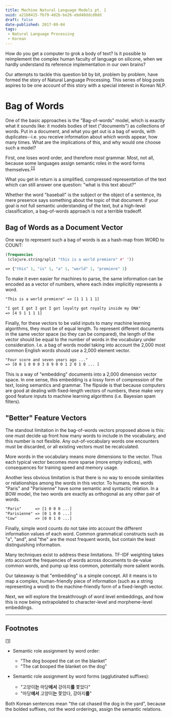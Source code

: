 ```yaml
---
title: Machine Natural Language Models pt. 1
uuid: a21b8415-fb79-4d2b-be26-ebd48ddcd8dd
draft: false
date-published: 2017-09-04
tags:
 - Natural Language Processing
 - Korean
---
```


How do you get a computer to grok a body of text? Is it possible to reimplement
the complex human faculty of language on silicone, when we hardly understand
its reference implementation in our own brains?

Our attempts to tackle this question bit by bit, problem by problem, have
formed the story of Natural Language Processing. This series of blog posts
aspires to be one account of this story with a special interest in Korean NLP.

# Bag of Words

One of the basic approaches is the "Bag-of-words" model, which is exactly
what it sounds like: it models bodies of text ("documents") as collections of
words. Put in a document, and what you get out is a bag of words, with
duplicates--i.e. you receive information about *which* words appear, how many
times. What are the implications of this, and why would one choose such a
model?

First, one loses word order, and therefore *most* grammar. Most, not all, because
some languages assign semantic roles in the word forms themselves.<sup><a
href="#fn1" id="r1">[1]</a></sup>

What you get in return is a simplified, compressed representation of the text
which can still answer one question: "what is this text about?"

Whether the word "baseball" is the subject or the object of a sentence, its
mere presence says something about the topic of that document. If your goal is
not full semantic understanding of the text, but a high-level classification, a
bag-of-words approach is not a terrible tradeoff.

## Bag of Words as a Document Vector

One way to represent such a bag of words is as a hash-map from WORD to COUNT:

```clojure
(frequencies
 (clojure.string/split "this is a world premiere" #" "))

=> {"this" 1, "is" 1, "a" 1, "world" 1, "premiere" 1}
```

To make it even easier for machines to parse, the same information can be
encoded as a vector of numbers, where each index implicitly represents a word.

```txt
"This is a world premiere" => [1 1 1 1 1]
```

```txt
"I got I got I got I got loyalty got royalty inside my DNA"
=> [4 5 1 1 1 1]
```

Finally, for these vectors to be valid inputs to many machine learning
algorithms, they must be of equal length. To represent different documents in
the same vector space (so they can be compared), the length of the vector
should be equal to the number of words in the vocabulary under consideration.
I.e. a bag of words model taking into account the 2,000 most common English
words should use a 2,000 element vector.

```txt
"Four score and seven years ago ..."
=> [0 0 1 0 0 0 3 8 9 0 0 1 2 0 1 0 ... ]
```

This is a way of "embedding" documents into a 2,000 dimension vector space. In
one sense, this embedding is a lossy form of compression of the text, losing
semantics and grammar. The flipside is that because computers are good at
dealing with fixed-length vectors of numbers, these make very good feature
inputs to machine learning algorithms (i.e. Bayesian spam filters).

## "Better" Feature Vectors

The standout limitation in the bag-of-words vectors proposed above is this: one
must decide up front how many words to include in the vocabulary, and this
number is not flexible. Any out-of-vocabulary words one encounters must be
discarded, or all existing vectors must be recalculated.

More words in the vocabulary means more dimensions to the vector. Thus each
typical vector becomes more sparse (more empty indices), with consequences for
training speed and memory usage.

Another less obvious limitation is that there is no way to encode similarities
or relationships among the words in this vector. To humans, the words "Paris"
and "Parisienne" have some semantic and syntactic relation. In a BOW model, the
two words are exactly as orthogonal as any other pair of words.

```txt
"Paris"      => [1 0 0 0 ...]
"Parisienne" => [0 1 0 0 ...]
"Cow"        => [0 0 1 0 ...]
```

Finally, simple word counts do not take into account the different information
values of each word. Common grammatical constructs such as "a", "and", and
"the" are the most frequent words, but contain the least distinguishing
information.

Many techniques exist to address these limitations. TF-IDF weighting takes into
account the frequencies of words across documents to de-value common words, and
pump up less common, potentially more salient words.

Our takeaway is that "embedding" is a simple concept. All it means is to map a
complex, human-friendly piece of information (such as a string representing a
word) to the machine-friendly form of a fixed-length vector.

Next, we will explore the breakthrough of word level embeddings, and how this
is now being extrapolated to character-level and morpheme-level embeddings.

<!-- # The Elegance of Word Embeddings -->

<!-- ## Morpheme based representations -->

<!-- ## Character-level representations -->

<hr>

## Footnotes

<section> <p id="fn1"><a href="#r1">[1]</a>

- Semantic role assignment by word order:
    - "The dog booped the cat on the blanket"
    - "The cat booped the blanket on the dog"

- Semantic role assignment by word forms (agglutinated suffixes):
    - "고양이**는** 마당**에서** 강아지**를** 쫓았다"
    - "마당**에서** 고양이**는** 쫓았다, 강아지**를**"

Both Korean sentences mean "the cat chased the dog in the yard", because the
bolded suffixes, *not* the word orderings, assign the semantic relations.
</p>
</section>
